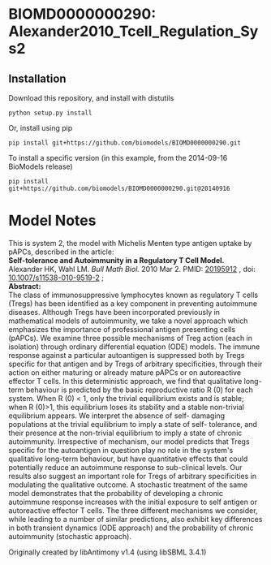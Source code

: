 # BIOMD0000000290: Alexander2010_Tcell_Regulation_Sys2

## Installation

Download this repository, and install with distutils

`python setup.py install`

Or, install using pip

`pip install git+https://github.com/biomodels/BIOMD0000000290.git`

To install a specific version (in this example, from the 2014-09-16 BioModels release)

`pip install git+https://github.com/biomodels/BIOMD0000000290.git@20140916`


# Model Notes


This is system 2, the model with Michelis Menten type antigen uptake by pAPCs,
described in the article:  
**Self-tolerance and Autoimmunity in a Regulatory T Cell Model.**   
Alexander HK, Wahl LM. _Bull Math Biol._ 2010 Mar 2. PMID:
[20195912](http://www.ncbi.nlm.nih.gov/pubmed/20195912) , doi:
[10.1007/s11538-010-9519-2](http://dx.doi.org/10.1007/s11538-010-9519-2) ;  
**Abstract:**   
The class of immunosuppressive lymphocytes known as regulatory T cells (Tregs)
has been identified as a key component in preventing autoimmune diseases.
Although Tregs have been incorporated previously in mathematical models of
autoimmunity, we take a novel approach which emphasizes the importance of
professional antigen presenting cells (pAPCs). We examine three possible
mechanisms of Treg action (each in isolation) through ordinary differential
equation (ODE) models. The immune response against a particular autoantigen is
suppressed both by Tregs specific for that antigen and by Tregs of arbitrary
specificities, through their action on either maturing or already mature pAPCs
or on autoreactive effector T cells. In this deterministic approach, we find
that qualitative long-term behaviour is predicted by the basic reproductive
ratio R (0) for each system. When R (0) < 1, only the trivial equilibrium
exists and is stable; when R (0)>1, this equilibrium loses its stability and a
stable non-trivial equilibrium appears. We interpret the absence of self-
damaging populations at the trivial equilibrium to imply a state of self-
tolerance, and their presence at the non-trivial equilibrium to imply a state
of chronic autoimmunity. Irrespective of mechanism, our model predicts that
Tregs specific for the autoantigen in question play no role in the system's
qualitative long-term behaviour, but have quantitative effects that could
potentially reduce an autoimmune response to sub-clinical levels. Our results
also suggest an important role for Tregs of arbitrary specificities in
modulating the qualitative outcome. A stochastic treatment of the same model
demonstrates that the probability of developing a chronic autoimmune response
increases with the initial exposure to self antigen or autoreactive effector T
cells. The three different mechanisms we consider, while leading to a number
of similar predictions, also exhibit key differences in both transient
dynamics (ODE approach) and the probability of chronic autoimmunity
(stochastic approach).

Originally created by libAntimony v1.4 (using libSBML 3.4.1)


